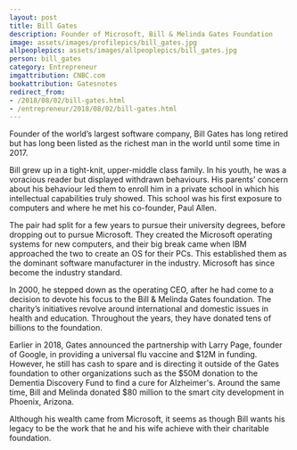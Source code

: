 ```yaml
---
layout: post
title: Bill Gates
description: Founder of Microsoft, Bill & Melinda Gates Foundation
image: assets/images/profilepics/bill_gates.jpg
allpeoplepics: assets/images/allpeoplepics/bill_gates.jpg
person: bill_gates
category: Entrepreneur
imgattribution: CNBC.com
bookattribution: Gatesnotes
redirect_from: 
- /2018/08/02/bill-gates.html
- /entrepreneur/2018/08/02/bill-gates.html
---
```


Founder of the world’s largest software company, Bill Gates has long retired but has long been listed as the richest man in the world until some time in 2017. 

Bill grew up in a tight-knit, upper-middle class family. In his youth, he was a voracious reader but displayed withdrawn behaviours. His parents’ concern about his behaviour led them to enroll him in a private school in which his intellectual capabilities truly showed. This school was his first exposure to computers and where he met his co-founder, Paul Allen.

The pair had split for a few years to pursue their university degrees, before dropping out to pursue Microsoft. They created the Microsoft operating systems for new computers, and their big break came when IBM approached the two to create an OS for their PCs. This established them as the dominant software manufacturer in the industry. Microsoft has since become the industry standard. 

In 2000, he stepped down as the operating CEO, after he had come to a decision to devote his focus to the Bill & Melinda Gates foundation. The charity’s initiatives revolve around international and domestic issues in health and education. Throughout the years, they have donated tens of billions to the foundation. 

Earlier in 2018, Gates announced the partnership with Larry Page, founder of Google, in providing a universal flu vaccine and $12M in funding. However, he still has cash to spare and is directing it outside of the Gates foundation to other organizations such as the $50M donation to the Dementia Discovery Fund to find a cure for Alzheimer's. Around the same time, Bill and Melinda donated $80 million to the smart city development in Phoenix, Arizona. 

Although his wealth came from Microsoft, it seems as though Bill wants his legacy to be the work that he and his wife achieve with their charitable foundation. 

